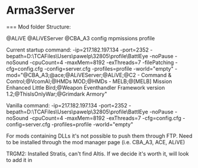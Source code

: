 # Arma3Server

=== Mod folder Structure:

@ALiVE
@ALiVEServer
@CBA_A3
config
mpmissions
profile
 
Current startup command:
-ip=217.182.197.134 -port=2352 -bepath=D:\TCAFiles\Users\pawelp\32805\profile\BattlEye -noPause -noSound -cpuCount=4 -maxMem=8192 -exThreads=7 -filePatching -cfg=config.cfg -config=server.cfg -profiles=profile -world="empty" -mod="@CBA_A3;@ace;@ALiVEServer;@ALiVE;@C2 - Command & Control;@VcomAI;@HMDs MOD;@HMDs - MELB;@[MELB] Mission Enhanced Little Bird;@Weapon Eventhandler Framework version 1.2;@ThisIsOnlyWar;@Grimdark Armory"

Vanilla command:
-ip=217.182.197.134 -port=2352 -bepath=D:\TCAFiles\Users\pawelp\32805\profile\BattlEye -noPause -noSound -cpuCount=4 -maxMem=8192 -exThreads=7 -cfg=config.cfg -config=server.cfg -profiles=profile -world="empty" 

For mods containing DLLs it's not possible to push them through FTP. Need to be installed
through the mod manager page (i.e. CBA_A3, ACE, ALiVE)


TRGM2:
Installed Stratis, can't find Altis. If we decide it's worth it, will look to add it in

